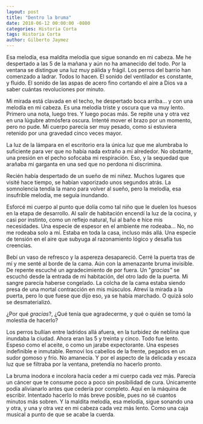 ```yaml
---
layout: post
title: "Dentro la bruma"
date: 2018-06-12 00:00:00 -0800
categories: Historia Corta
tags: Historia Corta
author: Gilberto Jaymez
---
```


Esa melodía, esa maldita melodía que sigue sonando en mi cabeza. Me he
despertado a las 5 de la mañana y aún no ha amanecido del todo. Por la
ventana se distingue una luz muy pálida y frágil. Los perros del barrio
han comenzado a ladrar. Todos lo hacen. El sonido del ventilador es
constante, y fluido. El sonido de las aspas de acero fino cortando el
aire a Dios va a saber cuántas revoluciones por minuto.

Mi mirada está clavada en el techo, he despertado boca arriba... y con
una melodía en mi cabeza. Es una melodía triste y oscura que va muy
lento. Primero una nota, luego tres. Y luego pocas más. Se repite una y
otra vez en una lúgubre atmósfera oscura. Intenté mover el brazo por un
momento, pero no pude. Mi cuerpo parecía ser muy pesado, como si
estuviera retenido por una gravedad cinco veces mayor.

La luz de la lámpara en el escritorio era la única luz que me alumbraba
lo suficiente para ver que no había nada extraño a mi alrededor. No
obstante, una presión en el pecho sofocaba mi respiración. Eso, y la
sequedad que arañaba mi garganta en una sed que no perdona ni
discrimina.

Recién había despertado de un sueño de mi niñez. Muchos lugares que
visité hace tiempo, se habían vaporizado unos segundos atrás. La
somnolencia tendía la mano para volver al sueño, pero la melodía, esa
insufrible melodía, me seguía inundando.

Esforcé mi cuerpo al punto que dolía como tal niño que le duelen los
huesos en la etapa de desarrollo. Al salir de habitación encendí la luz
de la cocina, y casi por instinto, como un reflejo natural, fui al baño
e hice mis necesidades. Una especie de espesor en el ambiente me
rodeaba... No, no me rodeaba solo a mí. Estaba en toda la casa, incluso
más allá. Una especie de tensión en el aire que subyuga al razonamiento
lógico y desafía tus creencias.

Bebí un vaso de refresco y la aspereza desapareció. Cerré la puerta tras
de mí y me senté al borde de la cama. Aún con la amenazante bruma
invisible. De repente escuché un agradecimiento de por fuera. Un
"*gracias"* se escuchó desde la entrada de mi habitación, del otro lado
de la puerta. Mi sangre parecía haberse congelado. La colcha de la cama
estaba siendo presa de una mortal contracción en mis músculos. Atreví la
mirada a la puerta, pero lo que fuese que dijo eso, ya se había
marchado. O quizá solo se desmaterializó.

¿Por qué *gracias*?, ¿Qué tenía que agradecerme, y qué o quién se tomó
la molestia de hacerlo?

Los perros bullían entre ladridos allá afuera, en la turbidez de neblina
que inundaba la ciudad. Ahora eran las 5 y treinta y cinco. Todo fue
lento. Espeso como el aceite, o como un jarabe expectorante. Una espeses
indefinible e inmutable. Removí los cabellos de la frente, pegados en un
sudor gomoso y frío. No amanecía. Y por el aspecto de la delicada y
escaza luz que se filtraba por la ventana, pretendía no hacerlo pronto.

La bruma inodora e incolora hacía ceder a mi cuerpo cada vez más.
Parecía un cáncer que te consume poco a poco sin posibilidad de cura.
Únicamente podía alivianarlo antes que cedería por completo. Aquí en la
máquina de escribir. Intentado hacerlo lo más breve posible, pues no sé
cuantos minutos más sobren. Y la maldita melodía, esa melodía, sigue
sonando una y otra, y una y otra vez en mi cabeza cada vez más lento.
Como una caja musical a punto de que se acabe la cuerda.
